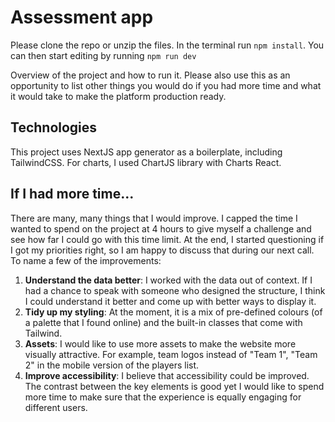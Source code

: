 # Assessment app
Please clone the repo or unzip the files. In the terminal run `npm install`.
You can then start editing by running `npm run dev`

Overview of the project and how to run it. Please also use this as an opportunity to list other things you would do if you had more time and what it would take to make the platform production ready.

## Technologies
This project uses NextJS app generator as a boilerplate, including TailwindCSS. For charts, I used ChartJS library with Charts React. 

## If I had more time...
There are many, many things that I would improve. I capped the time I wanted to spend on the project at 4 hours to give myself a challenge and see how far I could go with this time limit. At the end, I started questioning if I got my priorities right, so I am happy to discuss that during our next call. To name a few of the improvements:

 1. __Understand the data better__: I worked with the data out of context. If I had a chance to speak with someone who designed the structure, I think I could understand it better and come up with better ways to display it. 
 2. __Tidy up my styling__: At the moment, it is a mix of pre-defined colours (of a palette that I found online) and the built-in classes that come with Tailwind.
 3. __Assets__: I would like to use more assets to make the website more visually attractive. For example, team logos instead of "Team 1", "Team 2" in the mobile version of the players list. 
 4. __Improve accessibility__: I believe that accessibility could be improved. The contrast between the key elements is good yet I would like to spend more time to make sure that the experience is equally engaging for different users.